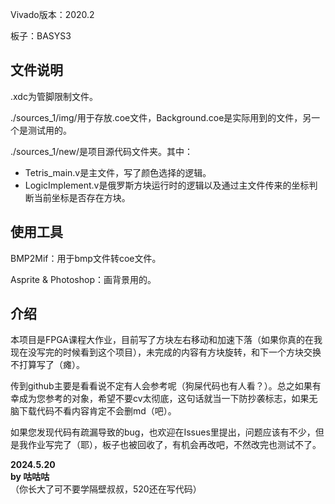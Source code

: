 Vivado版本：2020.2

板子：BASYS3

## 文件说明
.xdc为管脚限制文件。

./sources_1/img/用于存放.coe文件，Background.coe是实际用到的文件，另一个是测试用的。

./sources_1/new/是项目源代码文件夹。其中：
- Tetris_main.v是主文件，写了颜色选择的逻辑。
- LogicImplement.v是俄罗斯方块运行时的逻辑以及通过主文件传来的坐标判断当前坐标是否存在方块。

## 使用工具
BMP2Mif：用于bmp文件转coe文件。

Asprite & Photoshop：画背景用的。

## 介绍
本项目是FPGA课程大作业，目前写了方块左右移动和加速下落（如果你真的在我现在没写完的时候看到这个项目），未完成的内容有方块旋转，和下一个方块交换不打算写了（瘫）。

传到github主要是看看说不定有人会参考呢（狗屎代码也有人看？）。总之如果有幸成为您参考的对象，希望不要cv太彻底，这句话就当一下防抄袭标志，如果无脑下载代码不看内容肯定不会删md（吧）。

如果您发现代码有疏漏导致的bug，也欢迎在Issues里提出，问题应该有不少，但是我作业写完了（耶），板子也被回收了，有机会再改吧，不然改完也测试不了。


**2024.5.20** <br>
**by 咕咕咕**<br>
（你长大了可不要学隔壁叔叔，520还在写代码）
